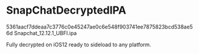 # SnapChatDecryptedIPA
5361aacf7ddeaa7c3776c0e45247ae0c6e548f903741ee7875823bcd538ae56d  Snapchat_12.12.1_UBFI.ipa

Fully decrypted on iOS12 ready to sideload to any platform.
